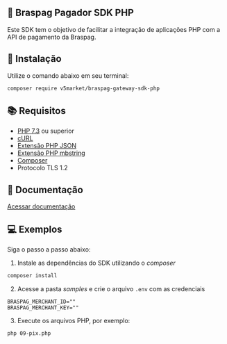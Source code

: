 :star2: Braspag Pagador SDK PHP
-----------------------

Este SDK tem o objetivo de facilitar a integração de aplicações PHP com a API de pagamento da Braspag.

:hammer: Instalação
-------------------

Utilize o comando abaixo em seu terminal:

```bash
composer require v5market/braspag-gateway-sdk-php
```

:books: Requisitos
-------------------

 - [PHP 7.3](http://php.net/) ou superior
 - [cURL](https://www.php.net/manual/pt_BR/curl.installation.php)
 - [Extensão PHP JSON](https://www.php.net/manual/en/ref.json.php)
 - [Extensão PHP mbstring](https://www.php.net/manual/en/ref.json.php)
 - [Composer](https://getcomposer.org/)
 - Protocolo TLS 1.2

:orange_book: Documentação
-----------------------

[Acessar documentação](https://v5market.github.io/braspag-gateway-sdk-php)


:computer: Exemplos
-------------------

Siga o passo a passo abaixo:

1. Instale as dependências do SDK utilizando o *composer*

```bash
composer install
```

2. Acesse a pasta _samples_ e crie o arquivo `.env` com as credenciais

```env
BRASPAG_MERCHANT_ID=""
BRASPAG_MERCHANT_KEY=""
```

3. Execute os arquivos PHP, por exemplo:

```bash
php 09-pix.php
```